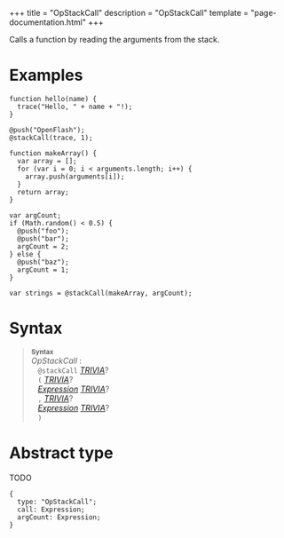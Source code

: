 +++
title = "OpStackCall"
description = "OpStackCall"
template = "page-documentation.html"
+++

Calls a function by reading the arguments from the stack.

# Examples

```
function hello(name) {
  trace("Hello, " + name + "!);
}

@push("OpenFlash");
@stackCall(trace, 1);
```

```
function makeArray() {
  var array = [];
  for (var i = 0; i < arguments.length; i++) {
    array.push(arguments[i]);
  }
  return array;
}

var argCount;
if (Math.random() < 0.5) {
  @push("foo");
  @push("bar");
  argCount = 2;
} else {
  @push("baz");
  argCount = 1;
}

var strings = @stackCall(makeArray, argCount);
```

# Syntax

> **<sup>Syntax</sup>**\
> _OpStackCall_ :\
> &nbsp;&nbsp; `@stackCall` _[TRIVIA]_?\
> &nbsp;&nbsp; `(` _[TRIVIA]_?\
> &nbsp;&nbsp; _[Expression]_ _[TRIVIA]_?\
> &nbsp;&nbsp; `,` _[TRIVIA]_?\
> &nbsp;&nbsp; _[Expression]_ _[TRIVIA]_?\
> &nbsp;&nbsp; `)`

# Abstract type

TODO

```
{
  type: "OpStackCall";
  call: Expression;
  argCount: Expression;
}
```

[Expression]: @/documentation/as2/expression.md
[TRIVIA]: @/documentation/as2/trivia.md
[avm1-pop]: @/documentation/avm1/actions/pop.md
